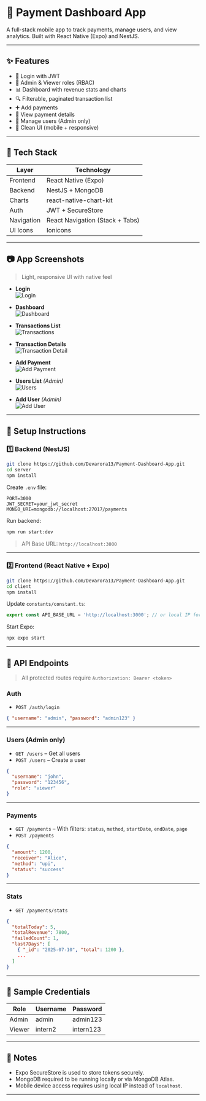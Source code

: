 
# 💸 Payment Dashboard App

A full-stack mobile app to track payments, manage users, and view analytics. Built with React Native (Expo) and NestJS.

---

## ✨ Features

- 🔐 Login with JWT
- 👤 Admin & Viewer roles (RBAC)
- 📊 Dashboard with revenue stats and charts
- 🔍 Filterable, paginated transaction list
- ➕ Add payments
- 🧾 View payment details
- 👥 Manage users (Admin only)
- 📱 Clean UI (mobile + responsive)

---

## 🧰 Tech Stack

| Layer       | Technology                  |
|-------------|-----------------------------|
| Frontend    | React Native (Expo)         |
| Backend     | NestJS + MongoDB            |
| Charts      | react-native-chart-kit      |
| Auth        | JWT + SecureStore           |
| Navigation  | React Navigation (Stack + Tabs) |
| UI Icons    | Ionicons                    |

---

## 📷 App Screenshots

> Light, responsive UI with native feel

- **Login**  
![Login](./screenshots/login.png)

- **Dashboard**  
![Dashboard](./screenshots/dashboard.png)

- **Transactions List**  
![Transactions](./screenshots/transactionlist.png)

- **Transaction Details**  
![Transaction Detail](./screenshots/transaction-details.png)

- **Add Payment**  
![Add Payment](./screenshots/add-payment.png)

- **Users List** *(Admin)*  
![Users](./screenshots/user-list.png)

- **Add User** *(Admin)*  
![Add User](./screenshots/add-user.png)

---

## 🚀 Setup Instructions

### 1️⃣ Backend (NestJS)

```bash
git clone https://github.com/Devarora13/Payment-Dashboard-App.git
cd server
npm install
```

Create `.env` file:

```env
PORT=3000
JWT_SECRET=your_jwt_secret
MONGO_URI=mongodb://localhost:27017/payments
```

Run backend:

```bash
npm run start:dev
```

> API Base URL: `http://localhost:3000`

---

### 2️⃣ Frontend (React Native + Expo)

```bash
git clone https://github.com/Devarora13/Payment-Dashboard-App.git
cd client
npm install
```

Update `constants/constant.ts`:

```ts
export const API_BASE_URL = 'http://localhost:3000'; // or local IP for device testing
```

Start Expo:

```bash
npx expo start
```

---

## 📡 API Endpoints

> All protected routes require `Authorization: Bearer <token>`

### Auth

- `POST /auth/login`

```json
{ "username": "admin", "password": "admin123" }
```

---

### Users (Admin only)

- `GET /users` – Get all users  
- `POST /users` – Create a user

```json
{
  "username": "john",
  "password": "123456",
  "role": "viewer"
}
```

---

### Payments

- `GET /payments` – With filters: `status`, `method`, `startDate`, `endDate`, `page`
- `POST /payments`

```json
{
  "amount": 1200,
  "receiver": "Alice",
  "method": "upi",
  "status": "success"
}
```

---

### Stats

- `GET /payments/stats`

```json
{
  "totalToday": 5,
  "totalRevenue": 7800,
  "failedCount": 1,
  "last7Days": [
    { "_id": "2025-07-10", "total": 1200 },
    ...
  ]
}
```

---

## 🔑 Sample Credentials

| Role    | Username | Password   |
|---------|----------|------------|
| Admin   | admin    |  admin123  |
| Viewer  | intern2  |  intern123 |

---


## 📌 Notes

- Expo SecureStore is used to store tokens securely.
- MongoDB required to be running locally or via MongoDB Atlas.
- Mobile device access requires using local IP instead of `localhost`.

---
